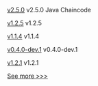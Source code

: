 
[v2.5.0](https://github.com/hyperledger/fabric-chaincode-java/releases/tag/v2.5.0) v2.5.0 Java Chaincode

[v1.2.5](https://github.com/hyperledger/firefly-sdk-nodejs/releases/tag/v1.2.5) v1.2.5

[v1.1.4](https://github.com/hyperledger/firefly-sandbox/releases/tag/v1.1.4) v1.1.4

[v0.4.0-dev.1](https://github.com/hyperledger/indy-vdr/releases/tag/v0.4.0-dev.1) v0.4.0-dev.1

[v1.2.1](https://github.com/hyperledger/firefly-common/releases/tag/v1.2.1) v1.2.1


[See more >>>](https://start-here.hyperledger.org/releases)
